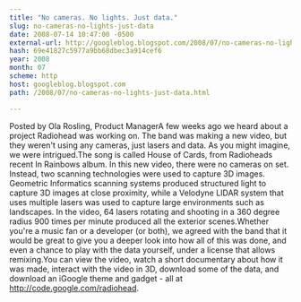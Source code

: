 ```yaml
---
title: "No cameras. No lights. Just data."
slug: no-cameras-no-lights-just-data
date: 2008-07-14 10:47:00 -0500
external-url: http://googleblog.blogspot.com/2008/07/no-cameras-no-lights-just-data.html
hash: 69e41827c5977a9bb68dbec3a914cef6
year: 2008
month: 07
scheme: http
host: googleblog.blogspot.com
path: /2008/07/no-cameras-no-lights-just-data.html

---
```


Posted by Ola Rosling, Product ManagerA few weeks ago we heard about a project Radiohead was working on. The band was making a new video, but they weren't using any cameras, just lasers and data. As you might imagine, we were intrigued.The song is called House of Cards, from Radioheads recent In Rainbows album.  In this new video, there were no cameras on set. Instead, two scanning technologies were used to capture 3D images.  Geometric Informatics scanning systems produced structured light to capture 3D images at close proximity, while a Velodyne LIDAR system that uses multiple lasers was used to capture large environments such as landscapes. In the video, 64 lasers rotating and shooting in a 360 degree radius 900 times per minute produced all the exterior scenes.Whether you're a music fan or a developer (or both), we agreed with the band that it would be great to give you a deeper look into how all of this was done, and even a chance to play with the data yourself, under a license that allows remixing.You can view the video, watch a short documentary about how it was made, interact with the video in 3D, download some of the data, and download an iGoogle theme and gadget - all at http://code.google.com/radiohead.
